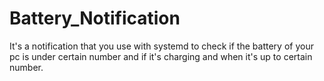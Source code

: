 # Battery_Notification
It's a notification that you use with systemd to check if the battery of your pc is under certain number and if it's charging and when it's up to certain number.
